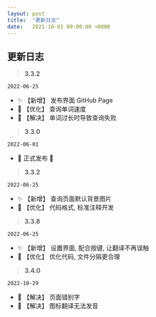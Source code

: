 ```yaml
---
layout: post
title:  "更新日志"
date:   2021-10-01 09:00:00 +0800
---
```

## 更新日志

> **3.3.2**

`2022-06-25`

- ✨ 【新增】 发布界面 GitHub Page
- 🚀 【优化】 查询单词速度
- 🐛 【解决】 单词过长时导致查询失败



> **3.3.0**

`2022-06-01` 

- 🎉 正式发布 🥳



> **3.3.2**

`2022-06-25`
 
- ✨ 【新增】 查询页面默认背景图片
- 🚀 【优化】 代码格式, 标准注释开发



> **3.3.8**

`2022-06-25`

- ✨ 【新增】 设置界面, 配合按键, 让翻译不再误触
- 🚀 【优化】 优化代码, 文件分隔更合理



> **3.4.0**

`2022-10-29`

- 🐛 【解决】 页面错别字
- 🐛 【解决】 图标翻译无法发音
